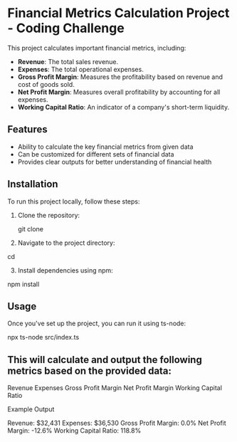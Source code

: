 # Financial Metrics Calculation Project - Coding Challenge

This project calculates important financial metrics, including:
- **Revenue**: The total sales revenue.
- **Expenses**: The total operational expenses.
- **Gross Profit Margin**: Measures the profitability based on revenue and cost of goods sold.
- **Net Profit Margin**: Measures overall profitability by accounting for all expenses.
- **Working Capital Ratio**: An indicator of a company's short-term liquidity.

## Features
- Ability to calculate the key financial metrics from given data
- Can be customized for different sets of financial data
- Provides clear outputs for better understanding of financial health

## Installation

To run this project locally, follow these steps:

1. Clone the repository:

   git clone <repository-url>
  
2. Navigate to the project directory:

cd <project-folder>

3. Install dependencies using npm:

npm install

## Usage
Once you've set up the project, you can run it using ts-node:

npx ts-node src/index.ts

## This will calculate and output the following metrics based on the provided data:

Revenue
Expenses
Gross Profit Margin
Net Profit Margin
Working Capital Ratio

Example Output 

Revenue: $32,431
Expenses: $36,530
Gross Profit Margin: 0.0%
Net Profit Margin: -12.6%
Working Capital Ratio: 118.8%


